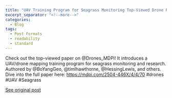```yaml
---
title: "UAV Training Program for Seagrass Monitoring Top-Viewed Drone Research"
excerpt_separator: "<!--more-->"
categories:
  - Blog
tags:
  - Post Formats
  - readability
  - standard
---
```

Check out the top-viewed paper on @Drones_MDPI! It introduces a UAV/drone mapping training program for seagrass monitoring and research. Authored by @BoYangGeo, @timlhawthorne, @HessingLewis, and others. Dive into the full paper here: https://mdpi.com/2504-446X/4/4/70 #drones #UAV #Seagrass

[See original post](https://twitter.com/Drones_MDPI/status/1575304354050953216?s=20)
